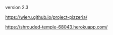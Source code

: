 version 2.3

https://wieru.github.io/project-pizzeria/

https://shrouded-temple-68043.herokuapp.com/